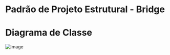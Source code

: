 # Padrão de Projeto Estrutural - Bridge

# Diagrama de Classe

![image](https://user-images.githubusercontent.com/80372910/231001319-7ed56766-c051-494c-b88f-f32ebc6e4f91.png)



